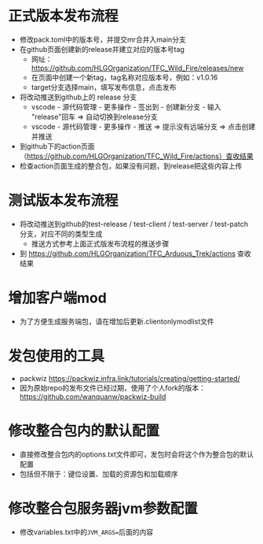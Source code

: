 # 正式版本发布流程
- 修改pack.toml中的版本号，并提交mr合并入main分支
- 在github页面创建新的release并建立对应的版本号tag
  - 网址：https://github.com/HLGOrganization/TFC_Wild_Fire/releases/new
  - 在页面中创建一个新tag，tag名称对应版本号，例如：v1.0.16
  - target分支选择main，填写发布信息，点击发布
- 将改动推送到github上的 release 分支
  - vscode - 源代码管理 - 更多操作 - 签出到 - 创建新分支 - 输入 "release"回车 => 自动切换到release分支
  - vscode - 源代码管理 - 更多操作 - 推送 => 提示没有远端分支 => 点击创建并推送
- 到github下的action页面（https://github.com/HLGOrganization/TFC_Wild_Fire/actions）查收结果
- 检查action页面生成的整合包，如果没有问题，到release把这些内容上传

# 测试版本发布流程
- 将改动推送到github的test-release / test-client / test-server / test-patch 分支，对应不同的类型生成
  - 推送方式参考上面正式版发布流程的推送步骤
- 到 https://github.com/HLGOrganization/TFC_Arduous_Trek/actions 查收结果

# 增加客户端mod
- 为了方便生成服务端包，请在增加后更新.clientonlymodlist文件

# 发包使用的工具
- packwiz https://packwiz.infra.link/tutorials/creating/getting-started/
- 因为原始repo的发布文件已经过期，使用了个人fork的版本：https://github.com/wanquanw/packwiz-build

# 修改整合包内的默认配置
- 直接修改整合包内的options.txt文件即可，发包时会将这个作为整合包的默认配置
- 包括但不限于：键位设置、加载的资源包和加载顺序

# 修改整合包服务器jvm参数配置
- 修改variables.txt中的`JVM_ARGS=`后面的内容